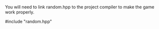 You will need to link random.hpp to the project compiler to make the game work properly.

#include "random.hpp"
